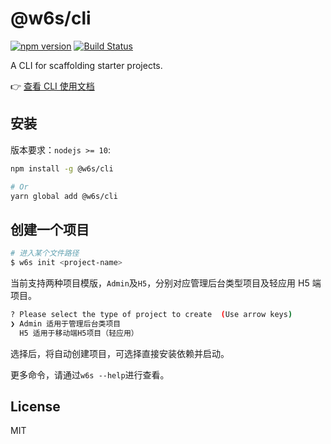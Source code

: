# @w6s/cli 

[![npm version](https://badge.fury.io/js/%40w6s%2Fcli.svg)](https://badge.fury.io/js/%40w6s%2Fcli) [![Build Status](https://travis-ci.org/WorkPlusFE/w6s-cli.svg?branch=master)](https://travis-ci.org/WorkPlusFE/w6s-cli)

A CLI for scaffolding starter projects.

👉 [查看 CLI 使用文档](https://open.workplus.io/cli/)

## 安装

版本要求：`nodejs >= 10`:

```bash
npm install -g @w6s/cli

# Or
yarn global add @w6s/cli
```

## 创建一个项目

```bash
# 进入某个文件路径
$ w6s init <project-name>
```

当前支持两种项目模版，`Admin`及`H5`，分别对应管理后台类型项目及轻应用 H5 端项目。

```bash
? Please select the type of project to create  (Use arrow keys)
❯ Admin 适用于管理后台类项目 
  H5 适用于移动端H5项目（轻应用）
```

选择后，将自动创建项目，可选择直接安装依赖并启动。

更多命令，请通过`w6s --help`进行查看。

## License

MIT

